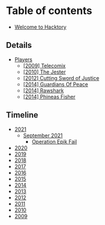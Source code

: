 # Table of contents

* [Welcome to Hacktory](README.md)

## Details

* [Players](details/players/README.md)
  * [\[2009\] Telecomix](details/players/2009-telecomix.md)
  * [\[2010\] The Jester](details/players/2010-the-jester.md)
  * [\[2012\] Cutting Sword of Justice](details/players/2012-cutting-sword-of-justice.md)
  * [\[2014\] Guardians Of Peace](details/players/2014-guardians-of-peace.md)
  * [\[2014\] Rawshark](details/players/2014-rawshark.md)
  * [\[2014\] Phineas Fisher](details/players/2014-phineas-fisher.md)

## Timeline

* [2021](timeline/2021/README.md)
  * [September 2021](timeline/2021/september-2021/README.md)
    * [Operation Epik Fail](timeline/2021/september-2021/operation-epik-fail.md)
* [2020](timeline/2020.md)
* [2019](timeline/2019.md)
* [2018](timeline/2018.md)
* [2017](timeline/2017.md)
* [2016](timeline/2016.md)
* [2015](timeline/2015.md)
* [2014](timeline/2014.md)
* [2013](timeline/2013.md)
* [2012](timeline/2012.md)
* [2011](timeline/2011.md)
* [2010](timeline/2010.md)
* [2009](timeline/2009.md)

